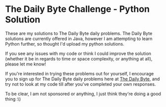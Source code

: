 <h1>The Daily Byte Challenge - Python Solution</h1>

<p>These are my solutions to The Daily Byte daily problems. The Daily Byte solutions are currently offered in Java, however I am attempting to learn Python further, so thought I'd upload my python solutions.</p>

<p>If you see any issues with my code or think I could improve the solution (whether it be in regards to time or space complexity, or anything at all), please let me know!</p>

<p>If you're interested in trying these problems out for yourself, I encourage you to sign up for The Daily Byte daily problems here at <a href="https://thedailybyte.dev" target="_blank" rel="nofollow noreferrer noopener">The Daily Byte</a>, and try not to look at my code till after you've completed your own responses.</p>

<aside>To be clear, I am not sponsored or anything, I just think they're doing a good thing :\)</aside>
